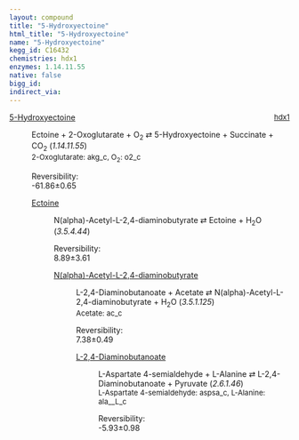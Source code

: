 ```yaml
---
layout: compound
title: "5-Hydroxyectoine"
html_title: "5-Hydroxyectoine"
name: "5-Hydroxyectoine"
kegg_id: C16432
chemistries: hdx1
enzymes: 1.14.11.55
native: false
bigg_id: 
indirect_via: 
---
```

<dl><dt class='rs-product'><a href='/compounds/C16432' class='link-dark' data-bs-toggle='tooltip' data-bs-html='true' data-bs-title='KEGG: C16432'>5-Hydroxyectoine</a><span style='float: right; max-width: 40%'><a href='/chemistries/hdx1' class='link-dark opacity-50' style='font-size: small; word-wrap: anywhere;'>hdx1</a></span></dt><dd><p>Ectoine + 2-Oxoglutarate + O<sub>2</sub> &#8644; 5-Hydroxyectoine + Succinate + CO<sub>2</sub> (<i>1.14.11.55</i>)<br /><span style='font-size: small;'><span data-bs-toggle='tooltip' data-bs-html='true' data-bs-title='KEGG: C00026'>2-Oxoglutarate</span>: akg_c, <span data-bs-toggle='tooltip' data-bs-html='true' data-bs-title='KEGG: C00007'>O<sub>2</sub></span>: o2_c</span><br /><div class="reversibility_info">Reversibility: <div class="progress" style="flex-direction: row-reverse;"><div class="progress-bar bg-success" role="progressbar" style="width: 618.62%" aria-valuenow="-61.86195108270777" aria-valuemin="0" aria-valuemax="10"></div></div><span>-61.86&plusmn;0.65</span><div class="progress"><div class="progress-bar bg-danger" role="progressbar" style="width: 0%" aria-valuenow="-61.86195108270777" aria-valuemin="0" aria-valuemax="10"></div></div></div></p><dl><dt><a href='/compounds/C06231' class='link-dark' data-bs-toggle='tooltip' data-bs-html='true' data-bs-title='KEGG: C06231'>Ectoine</a><span style='float: right; max-width: 40%'><a href='/chemistries/None' class='link-dark opacity-50' style='font-size: small; word-wrap: anywhere;'></a></span></dt><dd><p>N(alpha)-Acetyl-L-2,4-diaminobutyrate &#8644; Ectoine + H<sub>2</sub>O (<i>3.5.4.44</i>)<br /><div class="reversibility_info">Reversibility: <div class="progress"><div class="progress-bar bg-success" role="progressbar" style="width: 0%" aria-valuenow="0" aria-valuemin="0" aria-valuemax="100"></div></div><span>8.89&plusmn;3.61</span><div class="progress"><div class="progress-bar bg-danger" role="progressbar" style="width: 88.85%" aria-valuenow="8.885238521032635" aria-valuemin="0" aria-valuemax="10"></div><div class="progress-bar bg-warning" role="progressbar" style="width: 36.07%" aria-valuenow="8.885238521032635" aria-valuemin="0" aria-valuemax="10"></div></div></div></p><dl><dt><a href='/compounds/C19929' class='link-dark' data-bs-toggle='tooltip' data-bs-html='true' data-bs-title='KEGG: C19929'>N(alpha)-Acetyl-L-2,4-diaminobutyrate</a><span style='float: right; max-width: 40%'><a href='/chemistries/None' class='link-dark opacity-50' style='font-size: small; word-wrap: anywhere;'></a></span></dt><dd><p>L-2,4-Diaminobutanoate + Acetate &#8644; N(alpha)-Acetyl-L-2,4-diaminobutyrate + H<sub>2</sub>O (<i>3.5.1.125</i>)<br /><span style='font-size: small;'><span data-bs-toggle='tooltip' data-bs-html='true' data-bs-title='KEGG: C00033'>Acetate</span>: ac_c</span><br /><div class="reversibility_info">Reversibility: <div class="progress"><div class="progress-bar bg-success" role="progressbar" style="width: 0%" aria-valuenow="0" aria-valuemin="0" aria-valuemax="100"></div></div><span>7.38&plusmn;0.49</span><div class="progress"><div class="progress-bar bg-danger" role="progressbar" style="width: 73.84%" aria-valuenow="7.38413040829445" aria-valuemin="0" aria-valuemax="10"></div><div class="progress-bar bg-warning" role="progressbar" style="width: 4.90%" aria-valuenow="7.38413040829445" aria-valuemin="0" aria-valuemax="10"></div></div></div></p><dl><dt><a href='/compounds/C03283' class='link-dark' data-bs-toggle='tooltip' data-bs-html='true' data-bs-title='KEGG: C03283'>L-2,4-Diaminobutanoate</a><span style='float: right; max-width: 40%'><a href='/chemistries/None' class='link-dark opacity-50' style='font-size: small; word-wrap: anywhere;'></a></span></dt><dd><p>L-Aspartate 4-semialdehyde + L-Alanine &#8644; L-2,4-Diaminobutanoate + Pyruvate (<i>2.6.1.46</i>)<br /><span style='font-size: small;'><span data-bs-toggle='tooltip' data-bs-html='true' data-bs-title='KEGG: C00441'>L-Aspartate 4-semialdehyde</span>: aspsa_c, <span data-bs-toggle='tooltip' data-bs-html='true' data-bs-title='KEGG: C00041'>L-Alanine</span>: ala__L_c</span><br /><div class="reversibility_info">Reversibility: <div class="progress" style="flex-direction: row-reverse;"><div class="progress-bar bg-success" role="progressbar" style="width: 59.29%" aria-valuenow="-5.928740448877901" aria-valuemin="0" aria-valuemax="10"></div><div class="progress-bar bg-warning" role="progressbar" style="width: 9.76%" aria-valuenow="-5.928740448877901" aria-valuemin="0" aria-valuemax="10"></div></div><span>-5.93&plusmn;0.98</span><div class="progress"><div class="progress-bar bg-danger" role="progressbar" style="width: 0%" aria-valuenow="-5.928740448877901" aria-valuemin="0" aria-valuemax="10"></div></div></div></p><dl></dl></dd></dl></dd></dl></dd></dl></dd></dl>